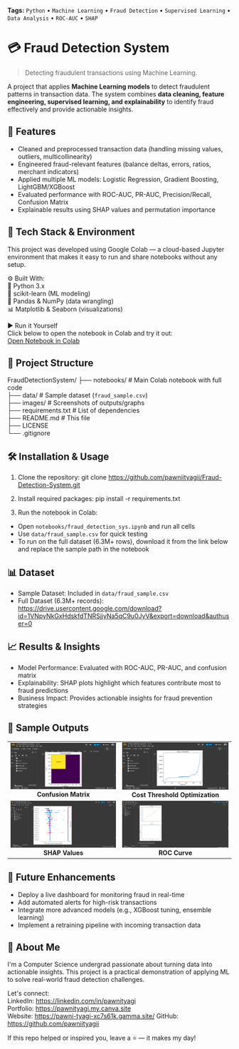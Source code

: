 **Tags:** `Python` • `Machine Learning` • `Fraud Detection` • `Supervised Learning` • `Data Analysis` • `ROC-AUC` • `SHAP`  

# 💳 Fraud Detection System
> Detecting fraudulent transactions using Machine Learning.

A project that applies **Machine Learning models** to detect fraudulent patterns in transaction data. The system combines **data cleaning, feature engineering, supervised learning, and explainability** to identify fraud effectively and provide actionable insights.

## 📌 Features

- Cleaned and preprocessed transaction data (handling missing values, outliers, multicollinearity)  
- Engineered fraud-relevant features (balance deltas, errors, ratios, merchant indicators)  
- Applied multiple ML models: Logistic Regression, Gradient Boosting, LightGBM/XGBoost  
- Evaluated performance with ROC-AUC, PR-AUC, Precision/Recall, Confusion Matrix  
- Explainable results using SHAP values and permutation importance  

## 🚀 Tech Stack & Environment
This project was developed using Google Colab — a cloud-based Jupyter environment that makes it easy to run and share notebooks without any setup.  

⚙️ Built With:  
🐍 Python 3.x  
🧠 scikit-learn (ML modeling)  
🧾 Pandas & NumPy (data wrangling)  
📊 Matplotlib & Seaborn (visualizations)  

▶️ Run it Yourself  
Click below to open the notebook in Colab and try it out:  
[Open Notebook in Colab](https://colab.research.google.com/github/pawniityagii/FraudDetectionSystem/blob/main/notebooks/fraud_detection_sys.ipynb)

## 📂 Project Structure

FraudDetectionSystem/
├── notebooks/              # Main Colab notebook with full code  
├── data/                   # Sample dataset (`fraud_sample.csv`)  
├── images/                 # Screenshots of outputs/graphs  
├── requirements.txt        # List of dependencies  
├── README.md               # This file  
├── LICENSE  
└── .gitignore  

## 🛠️ Installation & Usage

1. Clone the repository:
git clone https://github.com/pawniityagii/Fraud-Detection-System.git

3. Install required packages:
pip install -r requirements.txt

3. Run the notebook in Colab:
- Open `notebooks/fraud_detection_sys.ipynb` and run all cells  
- Use `data/fraud_sample.csv` for quick testing  
- To run on the full dataset (6.3M+ rows), download it from the link below and replace the sample path in the notebook  

## 📊 Dataset

- Sample Dataset: Included in `data/fraud_sample.csv`  
- Full Dataset (6.3M+ records): https://drive.usercontent.google.com/download?id=1VNpyNkGxHdskfdTNRSjjyNa5qC9u0JyV&export=download&authuser=0

## 📈 Results & Insights

- Model Performance: Evaluated with ROC-AUC, PR-AUC, and confusion matrix  
- Explainability: SHAP plots highlight which features contribute most to fraud predictions  
- Business Impact: Provides actionable insights for fraud prevention strategies

## 📸 Sample Outputs

<table> <tr> <td align="center"> <img src="images/confusion_matrix.png" width="250"><br> <b>Confusion Matrix</b> </td> <td align="center"> <img src="images/cost_threshold.png" width="250"><br> <b>Cost Threshold Optimization</b> </td> </tr> <tr> <td align="center"> <img src="images/shap_values.png" width="250"><br> <b>SHAP Values</b> </td> <td align="center"> <img src="images/roc_curve.png" width="250"><br> <b>ROC Curve</b> </td> </tr> </table>

## 🧠 Future Enhancements

- Deploy a live dashboard for monitoring fraud in real-time  
- Add automated alerts for high-risk transactions  
- Integrate more advanced models (e.g., XGBoost tuning, ensemble learning)  
- Implement a retraining pipeline with incoming transaction data  

## 🙋 About Me

I'm a Computer Science undergrad passionate about turning data into actionable insights. This project is a practical demonstration of applying ML to solve real-world fraud detection challenges.

Let's connect:  
LinkedIn: https://linkedin.com/in/pawnityagi  
Portfolio: https://pawnityagi.my.canva.site  
Website: https://pawni-tyagi-xc7s61k.gamma.site/
GitHub: https://github.com/pawniityagii

If this repo helped or inspired you, leave a ⭐ — it makes my day!
